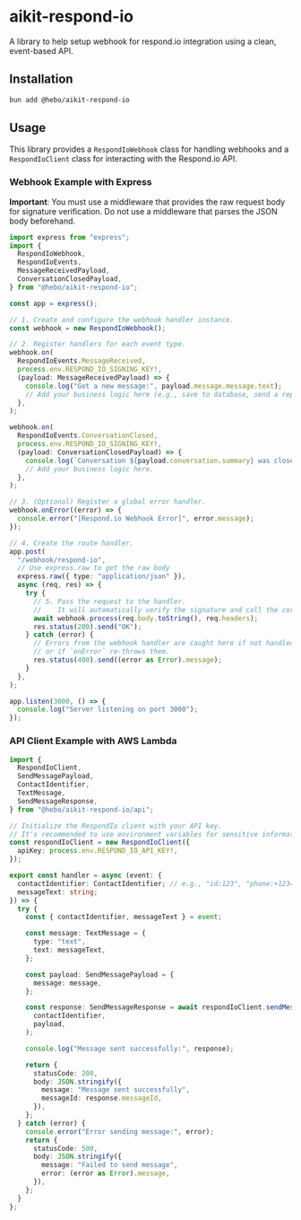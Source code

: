 # aikit-respond-io

A library to help setup webhook for respond.io integration using a clean, event-based API.

## Installation

```bash
bun add @hebo/aikit-respond-io
```

## Usage

This library provides a `RespondIoWebhook` class for handling webhooks and a `RespondIoClient` class for interacting with the Respond.io API.

### Webhook Example with Express

**Important**: You must use a middleware that provides the raw request body for signature verification. Do not use a middleware that parses the JSON body beforehand.

```ts
import express from "express";
import {
  RespondIoWebhook,
  RespondIoEvents,
  MessageReceivedPayload,
  ConversationClosedPayload,
} from "@hebo/aikit-respond-io";

const app = express();

// 1. Create and configure the webhook handler instance.
const webhook = new RespondIoWebhook();

// 2. Register handlers for each event type.
webhook.on(
  RespondIoEvents.MessageReceived,
  process.env.RESPOND_IO_SIGNING_KEY!,
  (payload: MessageReceivedPayload) => {
    console.log("Got a new message:", payload.message.message.text);
    // Add your business logic here (e.g., save to database, send a reply).
  },
);

webhook.on(
  RespondIoEvents.ConversationClosed,
  process.env.RESPOND_IO_SIGNING_KEY!,
  (payload: ConversationClosedPayload) => {
    console.log(`Conversation ${payload.conversation.summary} was closed.`);
    // Add your business logic here.
  },
);

// 3. (Optional) Register a global error handler.
webhook.onError((error) => {
  console.error("[Respond.io Webhook Error]", error.message);
});

// 4. Create the route handler.
app.post(
  "/webhook/respond-io",
  // Use express.raw to get the raw body
  express.raw({ type: "application/json" }),
  async (req, res) => {
    try {
      // 5. Pass the request to the handler.
      //    It will automatically verify the signature and call the correct callback.
      await webhook.process(req.body.toString(), req.headers);
      res.status(200).send("OK");
    } catch (error) {
      // Errors from the webhook handler are caught here if not handled by `onError`
      // or if `onError` re-throws them.
      res.status(400).send((error as Error).message);
    }
  },
);

app.listen(3000, () => {
  console.log("Server listening on port 3000");
});
```

### API Client Example with AWS Lambda

```ts
import {
  RespondIoClient,
  SendMessagePayload,
  ContactIdentifier,
  TextMessage,
  SendMessageResponse,
} from "@hebo/aikit-respond-io/api";

// Initialize the RespondIo client with your API key.
// It's recommended to use environment variables for sensitive information.
const respondIoClient = new RespondIoClient({
  apiKey: process.env.RESPOND_IO_API_KEY!,
});

export const handler = async (event: {
  contactIdentifier: ContactIdentifier; // e.g., "id:123", "phone:+1234567890"
  messageText: string;
}) => {
  try {
    const { contactIdentifier, messageText } = event;

    const message: TextMessage = {
      type: "text",
      text: messageText,
    };

    const payload: SendMessagePayload = {
      message: message,
    };

    const response: SendMessageResponse = await respondIoClient.sendMessage(
      contactIdentifier,
      payload,
    );

    console.log("Message sent successfully:", response);

    return {
      statusCode: 200,
      body: JSON.stringify({
        message: "Message sent successfully",
        messageId: response.messageId,
      }),
    };
  } catch (error) {
    console.error("Error sending message:", error);
    return {
      statusCode: 500,
      body: JSON.stringify({
        message: "Failed to send message",
        error: (error as Error).message,
      }),
    };
  }
};
```
